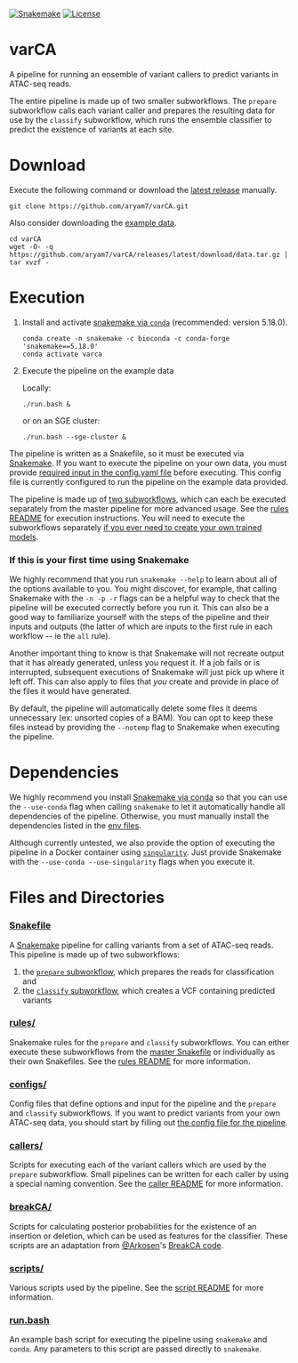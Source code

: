 [![Snakemake](https://img.shields.io/badge/snakemake-5.18.0-brightgreen.svg?style=flat-square)](https://snakemake.readthedocs.io/)
[![License](https://img.shields.io/apm/l/vim-mode.svg)](LICENSE)

# varCA
A pipeline for running an ensemble of variant callers to predict variants in ATAC-seq reads.

The entire pipeline is made up of two smaller subworkflows. The `prepare` subworkflow calls each variant caller and prepares the resulting data for use by the `classify` subworkflow, which runs the ensemble classifier to predict the existence of variants at each site.

# Download
Execute the following command or download the [latest release](https://github.com/aryam7/varCA/releases/latest) manually.
```
git clone https://github.com/aryam7/varCA.git
```
Also consider downloading the [example data](https://github.com/aryam7/varCA/releases/latest/download/data.tar.gz).
```
cd varCA
wget -O- -q https://github.com/aryam7/varCA/releases/latest/download/data.tar.gz | tar xvzf -
```

# Execution
1. Install and activate [snakemake via `conda`](https://snakemake.readthedocs.io/en/stable/getting_started/installation.html#installation-via-conda) (recommended: version 5.18.0).
    ```
    conda create -n snakemake -c bioconda -c conda-forge 'snakemake==5.18.0'
    conda activate varca
    ```
2. Execute the pipeline on the example data

    Locally:
    ```
    ./run.bash &
    ```
    or on an SGE cluster:
    ```
    ./run.bash --sge-cluster &
    ```

The pipeline is written as a Snakefile, so it must be executed via [Snakemake](https://snakemake.readthedocs.io). If you want to execute the pipeline on your own data, you must provide [required input in the config.yaml file](configs#configyaml) before executing. This config file is currently configured to run the pipeline on the example data provided.

The pipeline is made up of [two subworkflows](rules), which can each be executed separately from the master pipeline for more advanced usage. See the [rules README](rules/README.md) for execution instructions. You will need to execute the subworkflows separately [if you ever need to create your own trained models](rules#creating-your-own-trained-model).

### If this is your first time using Snakemake
We highly recommend that you run `snakemake --help` to learn about all of the options available to you. You might discover, for example, that calling Snakemake with the `-n -p -r` flags can be a helpful way to check that the pipeline will be executed correctly before you run it. This can also be a good way to familiarize yourself with the steps of the pipeline and their inputs and outputs (the latter of which are inputs to the first rule in each workflow -- ie the `all` rule).

Another important thing to know is that Snakemake will not recreate output that it has already generated, unless you request it. If a job fails or is interrupted, subsequent executions of Snakemake will just pick up where it left off. This can also apply to files that *you* create and provide in place of the files it would have generated.

By default, the pipeline will automatically delete some files it deems unnecessary (ex: unsorted copies of a BAM). You can opt to keep these files instead by providing the `--notemp` flag to Snakemake when executing the pipeline.

# Dependencies
We highly recommend you install [Snakemake via conda](https://snakemake.readthedocs.io/en/stable/getting_started/installation.html#installation-via-conda) so that you can use the `--use-conda` flag when calling `snakemake` to let it automatically handle all dependencies of the pipeline. Otherwise, you must manually install the dependencies listed in the [env files](envs).

Although currently untested, we also provide the option of executing the pipeline in a Docker container using [`singularity`](https://sylabs.io/guides/3.0/user-guide/quick_start.html#quick-installation-steps). Just provide Snakemake with the `--use-conda --use-singularity` flags when you execute it.

# Files and Directories

### [Snakefile](Snakefile)
A [Snakemake](https://snakemake.readthedocs.io/en/stable/) pipeline for calling variants from a set of ATAC-seq reads. This pipeline is made up of two subworkflows:

1. the [`prepare` subworkflow](rules/prepare.smk), which prepares the reads for classification and
2. the [`classify` subworkflow](rules/classify.smk), which creates a VCF containing predicted variants

### [rules/](rules)
Snakemake rules for the `prepare` and `classify` subworkflows. You can either execute these subworkflows from the [master Snakefile](#snakefile) or individually as their own Snakefiles. See the [rules README](rules/README.md) for more information.

### [configs/](configs)
Config files that define options and input for the pipeline and the `prepare` and `classify` subworkflows. If you want to predict variants from your own ATAC-seq data, you should start by filling out [the config file for the pipeline](/configs#configyaml).

### [callers/](callers)
Scripts for executing each of the variant callers which are used by the `prepare` subworkflow. Small pipelines can be written for each caller by using a special naming convention. See the [caller README](callers/README.md) for more information.

### [breakCA/](breakCA)
Scripts for calculating posterior probabilities for the existence of an insertion or deletion, which can be used as features for the classifier. These scripts are an adaptation from [@Arkosen](https://github.com/Arkosen)'s [BreakCA code](https://www.biorxiv.org/content/10.1101/605642v1.abstract).

### [scripts/](scripts)
Various scripts used by the pipeline. See the [script README](scripts/README.md) for more information.

### [run.bash](run.bash)
An example bash script for executing the pipeline using `snakemake` and `conda`. Any parameters to this script are passed directly to `snakemake`.

